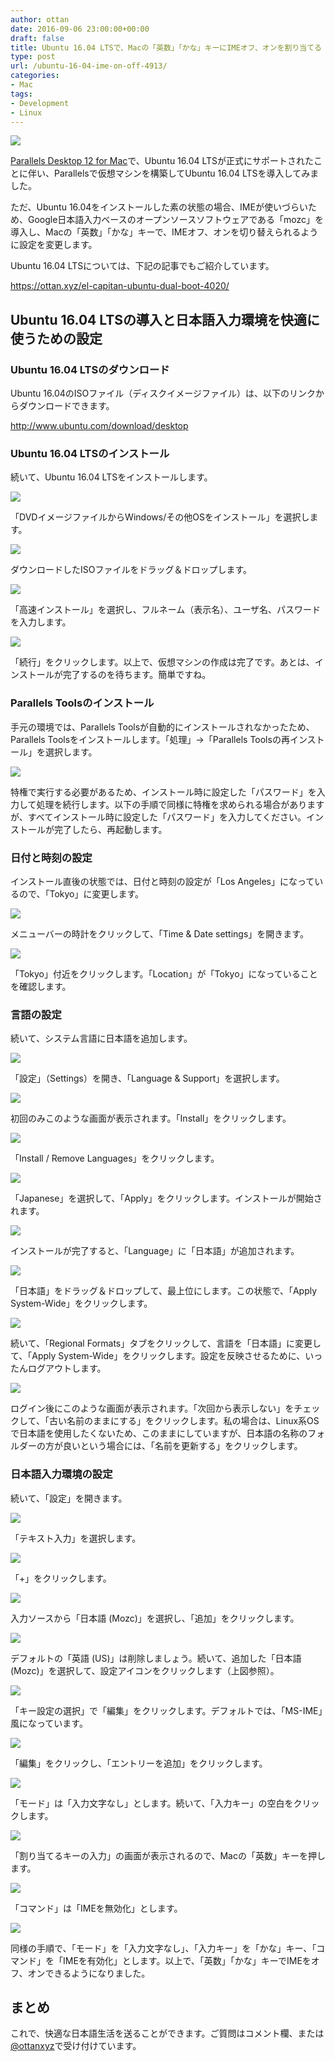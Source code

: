 ```yaml
---
author: ottan
date: 2016-09-06 23:00:00+00:00
draft: false
title: Ubuntu 16.04 LTSで、Macの「英数」「かな」キーにIMEオフ、オンを割り当てる
type: post
url: /ubuntu-16-04-ime-on-off-4913/
categories:
- Mac
tags:
- Development
- Linux
---
```


![](/images/2016/09/160906-57cec060360f9.jpg)






[Parallels Desktop 12 for Mac](http://www.parallels.com/jp/)で、Ubuntu 16.04 LTSが正式にサポートされたことに伴い、Parallelsで仮想マシンを構築してUbuntu 16.04 LTSを導入してみました。





ただ、Ubuntu 16.04をインストールした素の状態の場合、IMEが使いづらいため、Google日本語入力ベースのオープンソースソフトウェアである「mozc」を導入し、Macの「英数」「かな」キーで、IMEオフ、オンを切り替えられるように設定を変更します。





Ubuntu 16.04 LTSについては、下記の記事でもご紹介しています。



https://ottan.xyz/el-capitan-ubuntu-dual-boot-4020/



## Ubuntu 16.04 LTSの導入と日本語入力環境を快適に使うための設定





### Ubuntu 16.04 LTSのダウンロード





Ubuntu 16.04のISOファイル（ディスクイメージファイル）は、以下のリンクからダウンロードできます。



http://www.ubuntu.com/download/desktop



### Ubuntu 16.04 LTSのインストール





続いて、Ubuntu 16.04 LTSをインストールします。





![](/images/2016/09/160906-57cec21bc25a7.png)






「DVDイメージファイルからWindows/その他OSをインストール」を選択します。





![](/images/2016/09/160906-57cec223ed1a2.png)






ダウンロードしたISOファイルをドラッグ＆ドロップします。





![](/images/2016/09/160906-57cec22b0436b.png)






「高速インストール」を選択し、フルネーム（表示名）、ユーザ名、パスワードを入力します。





![](/images/2016/09/160906-57cec230d6707.png)






「続行」をクリックします。以上で、仮想マシンの作成は完了です。あとは、インストールが完了するのを待ちます。簡単ですね。





### Parallels Toolsのインストール





手元の環境では、Parallels Toolsが自動的にインストールされなかったため、Parallels Toolsをインストールします。「処理」→「Parallels Toolsの再インストール」を選択します。





![](/images/2016/09/160906-57cec455066b4.png)






特権で実行する必要があるため、インストール時に設定した「パスワード」を入力して処理を続行します。以下の手順で同様に特権を求められる場合がありますが、すべてインストール時に設定した「パスワード」を入力してください。インストールが完了したら、再起動します。





### 日付と時刻の設定





インストール直後の状態では、日付と時刻の設定が「Los Angeles」になっているので、「Tokyo」に変更します。





![](/images/2016/09/160906-57cec82d26c48.png)






メニューバーの時計をクリックして、「Time & Date settings」を開きます。





![](/images/2016/09/160906-57cec88d09c49.png)






「Tokyo」付近をクリックします。「Location」が「Tokyo」になっていることを確認します。





### 言語の設定





続いて、システム言語に日本語を追加します。





![](/images/2016/09/160906-57cec89be125e.png)






「設定」（Settings）を開き、「Language & Support」を選択します。





![](/images/2016/09/160906-57cec8a2c6115.png)






初回のみこのような画面が表示されます。「Install」をクリックします。





![](/images/2016/09/160906-57cec8a9aee56.png)






「Install / Remove Languages」をクリックします。





![](/images/2016/09/160906-57cec8b01559f.png)






「Japanese」を選択して、「Apply」をクリックします。インストールが開始されます。





![](/images/2016/09/160906-57cec8b683f74.png)






インストールが完了すると、「Language」に「日本語」が追加されます。





![](/images/2016/09/160906-57cec8bd30fab.png)






「日本語」をドラッグ＆ドロップして、最上位にします。この状態で、「Apply System-Wide」をクリックします。





![](/images/2016/09/160906-57cec8c6b5d26.png)






続いて、「Regional Formats」タブをクリックして、言語を「日本語」に変更して、「Apply System-Wide」をクリックします。設定を反映させるために、いったんログアウトします。





![](/images/2016/09/160906-57cec8d8b4e6d.png)






ログイン後にこのような画面が表示されます。「次回から表示しない」をチェックして、「古い名前のままにする」をクリックします。私の場合は、Linux系OSで日本語を使用したくないため、このままにしていますが、日本語の名称のフォルダーの方が良いという場合には、「名前を更新する」をクリックします。





### 日本語入力環境の設定





続いて、「設定」を開きます。





![](/images/2016/09/160906-57cec8e9f23bd.png)






「テキスト入力」を選択します。





![](/images/2016/09/160906-57cec8f14bc0a.png)






「+」をクリックします。





![](/images/2016/09/160906-57cec8fa8d743.png)






入力ソースから「日本語 (Mozc)」を選択し、「追加」をクリックします。





![](/images/2016/09/160906-57cec900b8afb.png)






デフォルトの「英語 (US)」は削除しましょう。続いて、追加した「日本語 (Mozc)」を選択して、設定アイコンをクリックします（上図参照）。





![](/images/2016/09/160906-57cec906d8eed.png)






「キー設定の選択」で「編集」をクリックします。デフォルトでは、「MS-IME」風になっています。





![](/images/2016/09/160906-57cec90d59444.png)






「編集」をクリックし、「エントリーを追加」をクリックします。





![](/images/2016/09/160906-57cec9146bd84.png)






「モード」は「入力文字なし」とします。続いて、「入力キー」の空白をクリックします。





![](/images/2016/09/160906-57cec91a5db3f.png)






「割り当てるキーの入力」の画面が表示されるので、Macの「英数」キーを押します。





![](/images/2016/09/160906-57cec91fe72ba.png)






「コマンド」は「IMEを無効化」とします。





![](/images/2016/09/160906-57cec9261ec01.png)






同様の手順で、「モード」を「入力文字なし」、「入力キー」を「かな」キー、「コマンド」を「IMEを有効化」とします。以上で、「英数」「かな」キーでIMEをオフ、オンできるようになりました。





## まとめ





これで、快適な日本語生活を送ることができます。ご質問はコメント欄、または[@ottanxyz](https://twitter.com/ottanxyz)で受け付けています。
